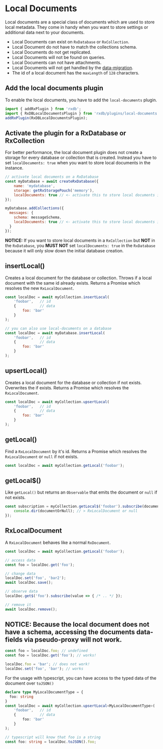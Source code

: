 # Local Documents

Local documents are a special class of documents which are used to store local metadata.
They come in handy when you want to store settings or additional data next to your documents.

- Local Documents can exist on `RxDatabase` or `RxCollection`.
- Local Document do not have to match the collections schema.
- Local Documents do not get replicated.
- Local Documents will not be found on queries.
- Local Documents can not have attachments.
- Local Documents will not get handled by the [data-migration](./data-migration.md).
- The id of a local document has the `maxLength` of `128` characters.


## Add the local documents plugin

To enable the local documents, you have to add the `local-documents` plugin.

```ts
import { addRxPlugin } from 'rxdb';
import { RxDBLocalDocumentsPlugin } from 'rxdb/plugins/local-documents';
addRxPlugin(RxDBLocalDocumentsPlugin);
```

## Activate the plugin for a RxDatabase or RxCollection

For better performance, the local document plugin does not create a storage for every database or collection that is created.
Instead you have to set `localDocuments: true` when you want to store local documents in the instance.

```js
// activate local documents on a RxDatabase
const myDatabase = await createRxDatabase({
    name: 'mydatabase',
    storage: getRxStoragePouch('memory'),
    localDocuments: true // <- activate this to store local documents in the database
});

myDatabase.addCollections({
  messages: {
    schema: messageSchema,
    localDocuments: true // <- activate this to store local documents in the collection
  }
});
```

**NOTICE:** If you want to store local documents in a `RxCollection` but **NOT** in the `RxDatabase`, you **MUST NOT** set `localDocuments: true` in the `RxDatabase` because it will only slow down the initial database creation.

## insertLocal()

Creates a local document for the database or collection. Throws if a local document with the same id already exists. Returns a Promise which resolves the new `RxLocalDocument`.

```javascript
const localDoc = await myCollection.insertLocal(
    'foobar',   // id
    {           // data
        foo: 'bar'
    }
);

// you can also use local-documents on a database
const localDoc = await myDatabase.insertLocal(
    'foobar',   // id
    {           // data
        foo: 'bar'
    }
);
```

## upsertLocal()

Creates a local document for the database or collection if not exists. Overwrites the if exists. Returns a Promise which resolves the `RxLocalDocument`.

```javascript
const localDoc = await myCollection.upsertLocal(
    'foobar',   // id
    {           // data
        foo: 'bar'
    }
);
```

## getLocal()

Find a `RxLocalDocument` by it's id. Returns a Promise which resolves the `RxLocalDocument` or `null` if not exists.

```javascript
const localDoc = await myCollection.getLocal('foobar');
```

## getLocal$()

Like `getLocal()` but returns an `Observable` that emits the document or `null` if not exists.

```javascript
const subscription = myCollection.getLocal$('foobar').subscribe(documentOrNull => {
    console.dir(documentOrNull); // > RxLocalDocument or null
});
```

## RxLocalDocument

A `RxLocalDocument` behaves like a normal `RxDocument`.

```javascript
const localDoc = await myCollection.getLocal('foobar');

// access data
const foo = localDoc.get('foo');

// change data
localDoc.set('foo', 'bar2');
await localDoc.save();

// observe data
localDoc.get$('foo').subscribe(value => { /* .. */ });

// remove it
await localDoc.remove();
```

## NOTICE: Because the local document does not have a schema, accessing the documents data-fields via pseudo-proxy will not work.

```javascript
const foo = localDoc.foo; // undefined
const foo = localDoc.get('foo'); // works!

localDoc.foo = 'bar'; // does not work!
localDoc.set('foo', 'bar'); // works
```

For the usage with typescript, you can have access to the typed data of the document over `toJSON()`

```ts
declare type MyLocalDocumentType = {
  foo: string
}
const localDoc = await myCollection.upsertLocal<MyLocalDocumentType>(
    'foobar',   // id
    {           // data
        foo: 'bar'
    }
);

// typescript will know that foo is a string
const foo: string = localDoc.toJSON().foo;
```

